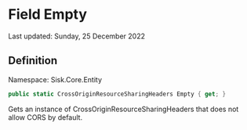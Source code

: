 # Field Empty
Last updated: Sunday, 25 December 2022

## Definition
Namespace: Sisk.Core.Entity

```csharp
public static CrossOriginResourceSharingHeaders Empty { get; }
```

Gets an instance of CrossOriginResourceSharingHeaders that does not allow CORS by default.

